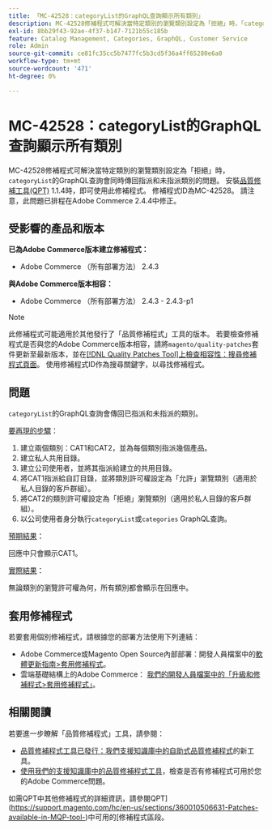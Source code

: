 ```yaml
---
title: 「MC-42528：categoryList的GraphQL查詢顯示所有類別」
description: MC-42528修補程式可解決當特定類別的瀏覽類別設定為「拒絕」時，「categoryList」的GraphQL查詢會傳回指派和未指派類別的問題。 安裝[Quality Patches Tool (QPT)](/help/announcements/adobe-commerce-announcements/magento-quality-patches-released-new-tool-to-self-serve-quality-patches.md) 1.1.4時，即可使用此修補程式。 修補程式ID為MC-42528。 請注意，此問題已排程在Adobe Commerce 2.4.4中修正。
exl-id: 8bb29f43-92ae-4f37-b147-7121b55c185b
feature: Catalog Management, Categories, GraphQL, Customer Service
role: Admin
source-git-commit: ce81fc35cc5b7477fc5b3cd5f36a4ff65280e6a0
workflow-type: tm+mt
source-wordcount: '471'
ht-degree: 0%

---
```


# MC-42528：categoryList的GraphQL查詢顯示所有類別

MC-42528修補程式可解決當特定類別的瀏覽類別設定為「拒絕」時，`categoryList`的GraphQL查詢會同時傳回指派和未指派類別的問題。 安裝[品質修補工具(QPT)](/help/announcements/adobe-commerce-announcements/magento-quality-patches-released-new-tool-to-self-serve-quality-patches.md) 1.1.4時，即可使用此修補程式。 修補程式ID為MC-42528。 請注意，此問題已排程在Adobe Commerce 2.4.4中修正。

## 受影響的產品和版本

**已為Adobe Commerce版本建立修補程式：**

* Adobe Commerce （所有部署方法） 2.4.3

**與Adobe Commerce版本相容：**

* Adobe Commerce （所有部署方法） 2.4.3 - 2.4.3-p1

>[!NOTE]
>
>此修補程式可能適用於其他發行了「品質修補程式」工具的版本。 若要檢查修補程式是否與您的Adobe Commerce版本相容，請將`magento/quality-patches`套件更新至最新版本，並在[[!DNL Quality Patches Tool]上檢查相容性：搜尋修補程式頁面](https://devdocs.magento.com/quality-patches/tool.html#patch-grid)。 使用修補程式ID作為搜尋關鍵字，以尋找修補程式。

## 問題

`categoryList`的GraphQL查詢會傳回已指派和未指派的類別。

<u>要再現的步驟</u>：

1. 建立兩個類別：CAT1和CAT2，並為每個類別指派幾個產品。
1. 建立私人共用目錄。
1. 建立公司使用者，並將其指派給建立的共用目錄。
1. 將CAT1指派給自訂目錄，並將類別許可權設定為「允許」瀏覽類別（適用於私人目錄的客戶群組）。
1. 將CAT2的類別許可權設定為「拒絕」瀏覽類別（適用於私人目錄的客戶群組）。
1. 以公司使用者身分執行`categoryList`或`categories` GraphQL查詢。

<u>預期結果</u>：

回應中只會顯示CAT1。

<u>實際結果</u>：

無論類別的瀏覽許可權為何，所有類別都會顯示在回應中。

## 套用修補程式

若要套用個別修補程式，請根據您的部署方法使用下列連結：

* Adobe Commerce或Magento Open Source內部部署：開發人員檔案中的[軟體更新指南>套用修補程式](https://devdocs.magento.com/guides/v2.4/comp-mgr/patching/mqp.html)。
* 雲端基礎結構上的Adobe Commerce： [我們的開發人員檔案中的「升級和修補程式>套用修補程式」](https://devdocs.magento.com/cloud/project/project-patch.html)。

## 相關閱讀

若要進一步瞭解「品質修補程式」工具，請參閱：

* [品質修補程式工具已發行：我們支援知識庫中的自助式品質修補程式](/help/announcements/adobe-commerce-announcements/magento-quality-patches-released-new-tool-to-self-serve-quality-patches.md)的新工具。
* [使用我們的支援知識庫中的品質修補程式工具](/help/support-tools/patches-available-in-qpt-tool/check-patch-for-magento-issue-with-magento-quality-patches.md)，檢查是否有修補程式可用於您的Adobe Commerce問題。

如需QPT中其他修補程式的詳細資訊，請參閱QPT](https://support.magento.com/hc/en-us/sections/360010506631-Patches-available-in-MQP-tool-)中可用的[修補程式區段。
